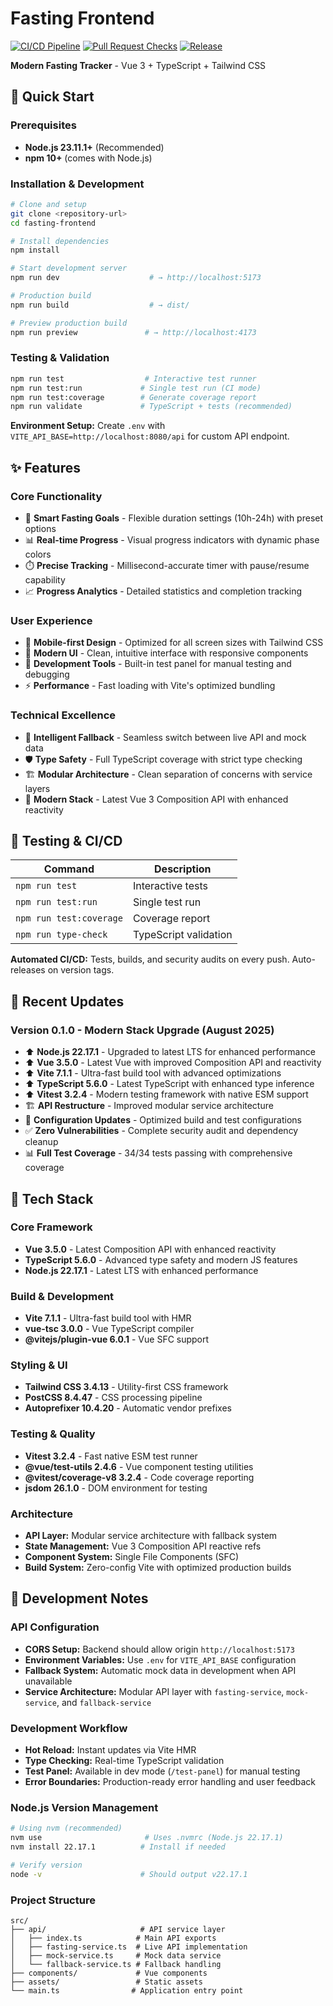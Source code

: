 # Fasting Frontend

[![CI/CD Pipeline](https://github.com/larson-frontend/fasting-frontend/actions/workflows/ci.yml/badge.svg)](https://github.com/larson-frontend/fasting-frontend/actions/workflows/ci.yml)
[![Pull Request Checks](https://github.com/larson-frontend/fasting-frontend/actions/workflows/pr-checks.yml/badge.svg)](https://github.com/larson-frontend/fasting-frontend/actions/workflows/pr-checks.yml)
[![Release](https://github.com/larson-frontend/fasting-frontend/actions/workflows/release.yml/badge.svg)](https://github.com/larson-frontend/fasting-frontend/actions/workflows/release.yml)

**Modern Fasting Tracker** - Vue 3 + TypeScript + Tailwind CSS

## 🚀 Quick Start

### Prerequisites
- **Node.js 23.11.1+** (Recommended)
- **npm 10+** (comes with Node.js)

### Installation & Development
```bash
# Clone and setup
git clone <repository-url>
cd fasting-frontend

# Install dependencies
npm install

# Start development server
npm run dev                    # → http://localhost:5173

# Production build
npm run build                  # → dist/

# Preview production build
npm run preview               # → http://localhost:4173
```

### Testing & Validation
```bash
npm run test                  # Interactive test runner
npm run test:run             # Single test run (CI mode)
npm run test:coverage        # Generate coverage report
npm run validate             # TypeScript + tests (recommended)
```

**Environment Setup:** Create `.env` with `VITE_API_BASE=http://localhost:8080/api` for custom API endpoint.

## ✨ Features

### Core Functionality
- 🎯 **Smart Fasting Goals** - Flexible duration settings (10h-24h) with preset options
- 📊 **Real-time Progress** - Visual progress indicators with dynamic phase colors
- ⏱️ **Precise Tracking** - Millisecond-accurate timer with pause/resume capability
- 📈 **Progress Analytics** - Detailed statistics and completion tracking

### User Experience
- 📱 **Mobile-first Design** - Optimized for all screen sizes with Tailwind CSS
- 🎨 **Modern UI** - Clean, intuitive interface with responsive components
- 🔧 **Development Tools** - Built-in test panel for manual testing and debugging
- ⚡ **Performance** - Fast loading with Vite's optimized bundling

### Technical Excellence
- 🧪 **Intelligent Fallback** - Seamless switch between live API and mock data
- 🛡️ **Type Safety** - Full TypeScript coverage with strict type checking
- 🏗️ **Modular Architecture** - Clean separation of concerns with service layers
- 🚀 **Modern Stack** - Latest Vue 3 Composition API with enhanced reactivity

## 🧪 Testing & CI/CD

| Command | Description |
|---------|-------------|
| `npm run test` | Interactive tests |
| `npm run test:run` | Single test run |
| `npm run test:coverage` | Coverage report |
| `npm run type-check` | TypeScript validation |

**Automated CI/CD:** Tests, builds, and security audits on every push. Auto-releases on version tags.

## 🔄 Recent Updates

### Version 0.1.0 - Modern Stack Upgrade (August 2025)
- ⬆️ **Node.js 22.17.1** - Upgraded to latest LTS for enhanced performance
- ⬆️ **Vue 3.5.0** - Latest Vue with improved Composition API and reactivity
- ⬆️ **Vite 7.1.1** - Ultra-fast build tool with advanced optimizations
- ⬆️ **TypeScript 5.6.0** - Latest TypeScript with enhanced type inference
- ⬆️ **Vitest 3.2.4** - Modern testing framework with native ESM support
- 🏗️ **API Restructure** - Improved modular service architecture
- 🔧 **Configuration Updates** - Optimized build and test configurations
- ✅ **Zero Vulnerabilities** - Complete security audit and dependency cleanup
- 📊 **Full Test Coverage** - 34/34 tests passing with comprehensive coverage

## 🔧 Tech Stack

### Core Framework
- **Vue 3.5.0** - Latest Composition API with enhanced reactivity
- **TypeScript 5.6.0** - Advanced type safety and modern JS features
- **Node.js 22.17.1** - Latest LTS with enhanced performance

### Build & Development
- **Vite 7.1.1** - Ultra-fast build tool with HMR
- **vue-tsc 3.0.0** - Vue TypeScript compiler
- **@vitejs/plugin-vue 6.0.1** - Vue SFC support

### Styling & UI
- **Tailwind CSS 3.4.13** - Utility-first CSS framework
- **PostCSS 8.4.47** - CSS processing pipeline
- **Autoprefixer 10.4.20** - Automatic vendor prefixes

### Testing & Quality
- **Vitest 3.2.4** - Fast native ESM test runner
- **@vue/test-utils 2.4.6** - Vue component testing utilities
- **@vitest/coverage-v8 3.2.4** - Code coverage reporting
- **jsdom 26.1.0** - DOM environment for testing

### Architecture
- **API Layer:** Modular service architecture with fallback system
- **State Management:** Vue 3 Composition API reactive refs
- **Component System:** Single File Components (SFC)
- **Build System:** Zero-config Vite with optimized production builds

## 📝 Development Notes

### API Configuration
- **CORS Setup:** Backend should allow origin `http://localhost:5173`
- **Environment Variables:** Use `.env` for `VITE_API_BASE` configuration
- **Fallback System:** Automatic mock data in development when API unavailable
- **Service Architecture:** Modular API layer with `fasting-service`, `mock-service`, and `fallback-service`

### Development Workflow
- **Hot Reload:** Instant updates via Vite HMR
- **Type Checking:** Real-time TypeScript validation
- **Test Panel:** Available in dev mode (`/test-panel`) for manual testing
- **Error Boundaries:** Production-ready error handling and user feedback

### Node.js Version Management
```bash
# Using nvm (recommended)
nvm use                       # Uses .nvmrc (Node.js 22.17.1)
nvm install 22.17.1          # Install if needed

# Verify version
node -v                      # Should output v22.17.1
```

### Project Structure
```
src/
├── api/                     # API service layer
│   ├── index.ts            # Main API exports
│   ├── fasting-service.ts  # Live API implementation
│   ├── mock-service.ts     # Mock data service
│   └── fallback-service.ts # Fallback handling
├── components/             # Vue components
├── assets/                 # Static assets
└── main.ts                # Application entry point
```
